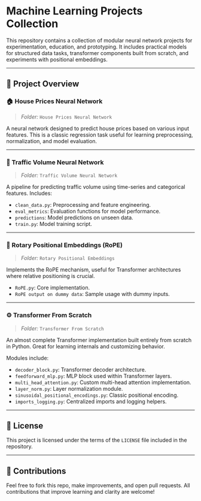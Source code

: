 # Machine Learning Projects Collection

This repository contains a collection of modular neural network projects for experimentation, education, and prototyping. It includes practical models for structured data tasks, transformer components built from scratch, and experiments with positional embeddings.

---

## 📁 Project Overview

### 🏠 House Prices Neural Network
> _Folder:_ `House Prices Neural Network`

A neural network designed to predict house prices based on various input features. This is a classic regression task useful for learning preprocessing, normalization, and model evaluation.

---

### 🚦 Traffic Volume Neural Network
> _Folder:_ `Traffic Volume Neural Network`

A pipeline for predicting traffic volume using time-series and categorical features. Includes:
- `clean_data.py`: Preprocessing and feature engineering.
- `eval_metrics`: Evaluation functions for model performance.
- `predictions`: Model predictions on unseen data.
- `train.py`: Model training script.

---

### 🔁 Rotary Positional Embeddings (RoPE)
> _Folder:_ `Rotary Positional Embeddings`

Implements the RoPE mechanism, useful for Transformer architectures where relative positioning is crucial.
- `RoPE.py`: Core implementation.
- `RoPE output on dummy data`: Sample usage with dummy inputs.

---

### ⚙️ Transformer From Scratch
> _Folder:_ `Transformer From Scratch`

An almost complete Transformer implementation built entirely from scratch in Python. Great for learning internals and customizing behavior.

Modules include:
- `decoder_block.py`: Transformer decoder architecture.
- `feedforward_mlp.py`: MLP block used within Transformer layers.
- `multi_head_attention.py`: Custom multi-head attention implementation.
- `layer_norm.py`: Layer normalization module.
- `sinusoidal_positional_encodings.py`: Classic positional encoding.
- `imports_logging.py`: Centralized imports and logging helpers.

---

## 📄 License

This project is licensed under the terms of the `LICENSE` file included in the repository.

---

## 🤝 Contributions

Feel free to fork this repo, make improvements, and open pull requests. All contributions that improve learning and clarity are welcome!

